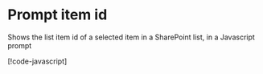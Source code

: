 # Prompt item id

Shows the list item id of a selected item in a SharePoint list, in a Javascript prompt

[!code-javascript[](prompt-item-id.js)]